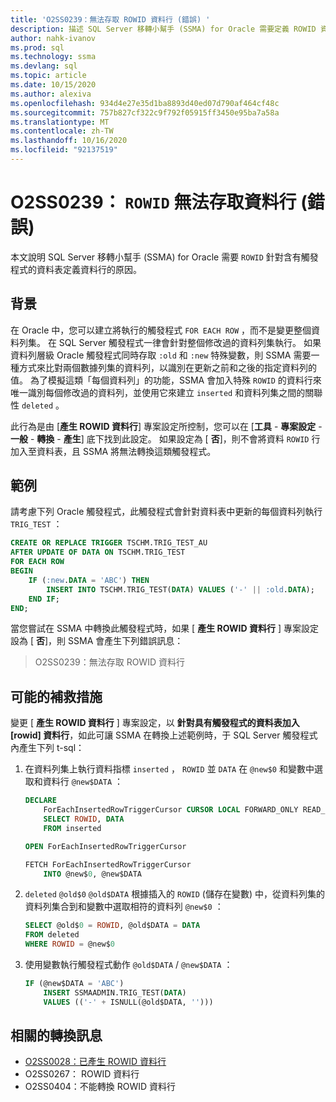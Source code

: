 ```yaml
---
title: 'O2SS0239：無法存取 ROWID 資料行 (錯誤) '
description: 描述 SQL Server 移轉小幫手 (SSMA) for Oracle 需要定義 ROWID 資料行的原因。
author: nahk-ivanov
ms.prod: sql
ms.technology: ssma
ms.devlang: sql
ms.topic: article
ms.date: 10/15/2020
ms.author: alexiva
ms.openlocfilehash: 934d4e27e35d1ba8893d40ed07d790af464cf48c
ms.sourcegitcommit: 757b827cf322c9f792f05915ff3450e95ba7a58a
ms.translationtype: MT
ms.contentlocale: zh-TW
ms.lasthandoff: 10/16/2020
ms.locfileid: "92137519"
---
```

# <a name="o2ss0239-rowid-column-not-accessible-error"></a>O2SS0239： `ROWID` 無法存取資料行 (錯誤) 

本文說明 SQL Server 移轉小幫手 (SSMA) for Oracle 需要 `ROWID` 針對含有觸發程式的資料表定義資料行的原因。

## <a name="background"></a>背景

在 Oracle 中，您可以建立將執行的觸發程式 `FOR EACH ROW` ，而不是變更整個資料列集。 在 SQL Server 觸發程式一律會針對整個修改過的資料列集執行。 如果資料列層級 Oracle 觸發程式同時存取 `:old` 和 `:new` 特殊變數，則 SSMA 需要一種方式來比對兩個數據列集的資料列，以識別在更新之前和之後的指定資料列的值。 為了模擬這類「每個資料列」的功能，SSMA 會加入特殊 `ROWID` 的資料行來唯一識別每個修改過的資料列，並使用它來建立 `inserted` 和資料列集之間的關聯性 `deleted` 。

此行為是由 [**產生 ROWID 資料行**] 專案設定所控制，您可以在 [**工具**  -  **專案設定**  -  **一般**  -  **轉換**  -  **產生**] 底下找到此設定。 如果設定為 [ **否**]，則不會將資料 `ROWID` 行加入至資料表，且 SSMA 將無法轉換這類觸發程式。

## <a name="example"></a>範例

請考慮下列 Oracle 觸發程式，此觸發程式會針對資料表中更新的每個資料列執行 `TRIG_TEST` ：

```sql
CREATE OR REPLACE TRIGGER TSCHM.TRIG_TEST_AU
AFTER UPDATE OF DATA ON TSCHM.TRIG_TEST
FOR EACH ROW
BEGIN
    IF (:new.DATA = 'ABC') THEN
        INSERT INTO TSCHM.TRIG_TEST(DATA) VALUES ('-' || :old.DATA);
    END IF;
END;
```

當您嘗試在 SSMA 中轉換此觸發程式時，如果 [ **產生 ROWID 資料行** ] 專案設定設為 [ **否**]，則 SSMA 會產生下列錯誤訊息：

> O2SS0239：無法存取 ROWID 資料行

## <a name="possible-remedies"></a>可能的補救措施

變更 [ **產生 ROWID 資料行** ] 專案設定，以 **針對具有觸發程式的資料表加入 [rowid] 資料行**，如此可讓 SSMA 在轉換上述範例時，于 SQL Server 觸發程式內產生下列 t-sql：

1) 在資料列集上執行資料指標 `inserted` ， `ROWID` 並 `DATA` 在 `@new$0` 和變數中選取和資料行 `@new$DATA` ：

    ```sql
    DECLARE
        ForEachInsertedRowTriggerCursor CURSOR LOCAL FORWARD_ONLY READ_ONLY FOR
        SELECT ROWID, DATA
        FROM inserted

    OPEN ForEachInsertedRowTriggerCursor

    FETCH ForEachInsertedRowTriggerCursor
        INTO @new$0, @new$DATA
    ```

2) `deleted` `@old$0` `@old$DATA` 根據插入的 `ROWID` (儲存在變數) 中，從資料列集的資料列集合到和變數中選取相符的資料列 `@new$0` ：

    ```sql
    SELECT @old$0 = ROWID, @old$DATA = DATA
    FROM deleted
    WHERE ROWID = @new$0
    ```

3) 使用變數執行觸發程式動作 `@old$DATA` / `@new$DATA` ：

    ```sql
    IF (@new$DATA = 'ABC')
        INSERT SSMAADMIN.TRIG_TEST(DATA)
        VALUES (('-' + ISNULL(@old$DATA, '')))
    ```

## <a name="related-conversion-messages"></a>相關的轉換訊息

* [O2SS0028：已產生 ROWID 資料行](o2ss0028.md)
* O2SS0267： ROWID 資料行
* O2SS0404：不能轉換 ROWID 資料行
